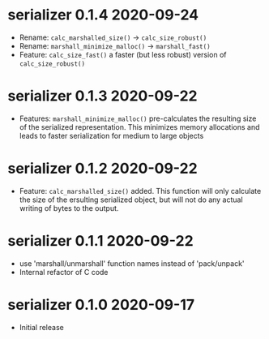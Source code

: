 # serializer 0.1.4   2020-09-24

* Rename: `calc_marshalled_size()` -> `calc_size_robust()`
* Rename: `marshall_minimize_malloc()` -> `marshall_fast()`
* Feature: `calc_size_fast()` a faster (but less robust) version of 
  `calc_size_robust()`

# serializer 0.1.3   2020-09-22

* Features: `marshall_minimize_malloc()` pre-calculates the resulting size of 
  the serialized representation. This minimizes memory allocations and 
  leads to faster serialization for medium to large objects

# serializer 0.1.2   2020-09-22

* Feature: `calc_marshalled_size()` added. This function will only calculate
  the size of the ersulting serialized object, but will not do any actual
  writing of bytes to the output.

# serializer 0.1.1   2020-09-22

* use 'marshall/unmarshall' function names instead of 'pack/unpack'
* Internal refactor of C code

# serializer 0.1.0   2020-09-17

* Initial release

